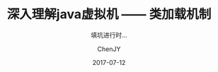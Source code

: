 ---
layout: post
title: "深入理解java虚拟机 —— 类加载机制"
subtitle: "填坑进行时..."
date: 2017-07-12
author: "ChenJY"
header-img: "img/drive.jpg"
catalog: true
tags: 
    - 深入理解Java虚拟机
---